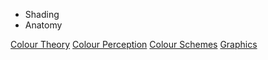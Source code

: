 - Shading
- Anatomy

[Colour Theory](Personal/Knowledge/Colour%20Theory.md)
[Colour Perception](Colour%20Perception.md)
[Colour Schemes](Colour%20Schemes.md)
[Graphics](Graphics.md)